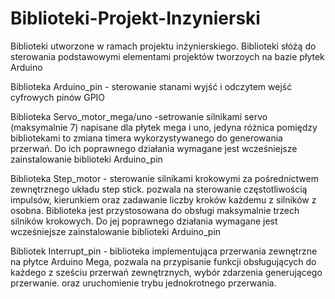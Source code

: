 # Biblioteki-Projekt-Inzynierski
Biblioteki utworzone w ramach projektu inżynierskiego.
Biblioteki słóżą do sterowania podstawowymi elementami projektów tworzoych na bazie płytek Arduino

Biblioteka Arduino_pin - sterowanie stanami wyjść i odczytem wejść cyfrowych pinów GPIO

Biblioteka Servo_motor_mega/uno -setrowanie silnikami servo (maksymalnie 7) napisane dla płytek mega i uno, 
jedyna różnica pomiędzy bibliotekami to zmiana timera wykorzystywanego do generowania przerwań. 
Do ich poprawnego działania wymagane jest wcześniejsze zainstalowanie biblioteki Arduino_pin

Biblioteka Step_motor - sterowanie silnikami krokowymi za pośrednictwem zewnętrznego układu step stick. pozwala na sterowanie częstotliwością impulsów, 
kierunkiem oraz zadawanie liczby kroków każdemu z silników z osobna. Biblioteka jest przystosowana do obsługi maksymalnie trzech silników krokowych. 
Do jej poprawnego działania wymagane jest wcześniejsze zainstalowanie biblioteki Arduino_pin

Bibliotek Interrupt_pin - biblioteka implementująca przerwania zewnętrzne na płytce Arduino Mega, 
pozwala na przypisanie funkcji obsługujących do każdego z sześciu przerwań zewnętrznych, wybór zdarzenia generującego przerwanie. 
oraz uruchomienie trybu jednokrotnego przerwania. 

